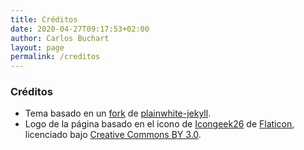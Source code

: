 ```yaml
---
title: Créditos
date: 2020-04-27T09:17:53+02:00
author: Carlos Buchart
layout: page
permalink: /creditos
---
```

### Créditos

- Tema basado en un [fork](https://github.com/BlogHeaderFiles/plainwhite-jekyll) de [plainwhite-jekyll](https://github.com/samarsault/plainwhite-jekyll).
- Logo de la página basado en el icono de [Icongeek26](https://www.flaticon.com/authors/icongeek26) de [Flaticon](https://www.flaticon.com), licenciado bajo [Creative Commons BY 3.0](https://creativecommons.org/licenses/by/3.0/).
